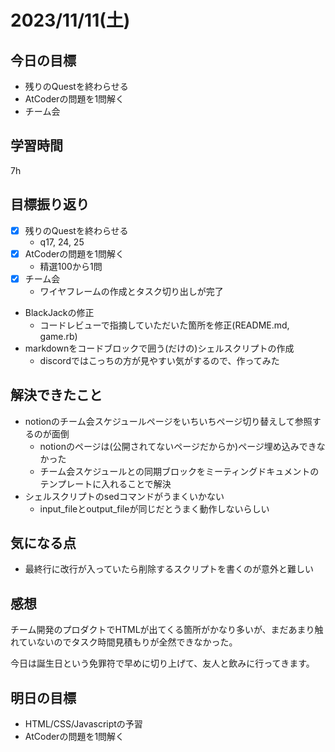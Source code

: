 # 2023/11/11(土)

## 今日の目標
* 残りのQuestを終わらせる
* AtCoderの問題を1問解く
* チーム会

## 学習時間
7h

## 目標振り返り
* [x] 残りのQuestを終わらせる
  * q17, 24, 25
* [x] AtCoderの問題を1問解く
  * 精選100から1問
* [x] チーム会
  * ワイヤフレームの作成とタスク切り出しが完了
* BlackJackの修正
  * コードレビューで指摘していただいた箇所を修正(README.md, game.rb)
* markdownをコードブロックで囲う(だけの)シェルスクリプトの作成
  * discordではこっちの方が見やすい気がするので、作ってみた

## 解決できたこと
* notionのチーム会スケジュールページをいちいちページ切り替えして参照するのが面倒
  * notionのページは(公開されてないページだからか)ページ埋め込みできなかった
  * チーム会スケジュールとの同期ブロックをミーティングドキュメントのテンプレートに入れることで解決
* シェルスクリプトのsedコマンドがうまくいかない
  * input_fileとoutput_fileが同じだとうまく動作しないらしい

## 気になる点
* 最終行に改行が入っていたら削除するスクリプトを書くのが意外と難しい

## 感想
チーム開発のプロダクトでHTMLが出てくる箇所がかなり多いが、まだあまり触れていないのでタスク時間見積もりが全然できなかった。

今日は誕生日という免罪符で早めに切り上げて、友人と飲みに行ってきます。

## 明日の目標
* HTML/CSS/Javascriptの予習
* AtCoderの問題を1問解く
